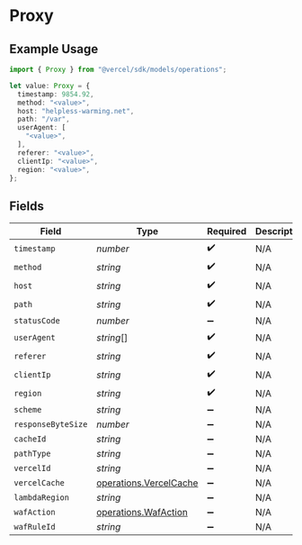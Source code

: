 # Proxy

## Example Usage

```typescript
import { Proxy } from "@vercel/sdk/models/operations";

let value: Proxy = {
  timestamp: 9854.92,
  method: "<value>",
  host: "helpless-warming.net",
  path: "/var",
  userAgent: [
    "<value>",
  ],
  referer: "<value>",
  clientIp: "<value>",
  region: "<value>",
};
```

## Fields

| Field                                                            | Type                                                             | Required                                                         | Description                                                      |
| ---------------------------------------------------------------- | ---------------------------------------------------------------- | ---------------------------------------------------------------- | ---------------------------------------------------------------- |
| `timestamp`                                                      | *number*                                                         | :heavy_check_mark:                                               | N/A                                                              |
| `method`                                                         | *string*                                                         | :heavy_check_mark:                                               | N/A                                                              |
| `host`                                                           | *string*                                                         | :heavy_check_mark:                                               | N/A                                                              |
| `path`                                                           | *string*                                                         | :heavy_check_mark:                                               | N/A                                                              |
| `statusCode`                                                     | *number*                                                         | :heavy_minus_sign:                                               | N/A                                                              |
| `userAgent`                                                      | *string*[]                                                       | :heavy_check_mark:                                               | N/A                                                              |
| `referer`                                                        | *string*                                                         | :heavy_check_mark:                                               | N/A                                                              |
| `clientIp`                                                       | *string*                                                         | :heavy_check_mark:                                               | N/A                                                              |
| `region`                                                         | *string*                                                         | :heavy_check_mark:                                               | N/A                                                              |
| `scheme`                                                         | *string*                                                         | :heavy_minus_sign:                                               | N/A                                                              |
| `responseByteSize`                                               | *number*                                                         | :heavy_minus_sign:                                               | N/A                                                              |
| `cacheId`                                                        | *string*                                                         | :heavy_minus_sign:                                               | N/A                                                              |
| `pathType`                                                       | *string*                                                         | :heavy_minus_sign:                                               | N/A                                                              |
| `vercelId`                                                       | *string*                                                         | :heavy_minus_sign:                                               | N/A                                                              |
| `vercelCache`                                                    | [operations.VercelCache](../../models/operations/vercelcache.md) | :heavy_minus_sign:                                               | N/A                                                              |
| `lambdaRegion`                                                   | *string*                                                         | :heavy_minus_sign:                                               | N/A                                                              |
| `wafAction`                                                      | [operations.WafAction](../../models/operations/wafaction.md)     | :heavy_minus_sign:                                               | N/A                                                              |
| `wafRuleId`                                                      | *string*                                                         | :heavy_minus_sign:                                               | N/A                                                              |